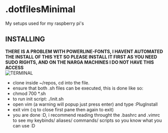 # .dotfilesMinimal
My setups used for my raspberry pi's  

## __INSTALLING__  
__THERE IS A PROBLEM WITH POWERLINE-FONTS, I HAVENT AUTOMATED THE INSTALL OF THIS YET SO PLEASE INSTALL IT FIRST AS YOU NEED SUDO RIGHTS, AND ON THE NARGA MACHINES I DO NOT HAVE THIS ACCESS__  
![TERMINAL](https://i.imgur.com/SQlMESF.png)
* clone inside ~/repos, cd into the file. 
* ensure that both .sh files can be executed, this is done like so:
* chmod 700 *.sh 
* to run init script: ./init.sh 
* open vim (a warning will popup just press enter) and type :PlugInstall
* exit vim (:q to close first pane then again to exit)
* you are done :D, i recommend reading throught the .bashrc and .vimrc to see my keybinds/ aliases/ commands/ scripts so you know what you can use :D
